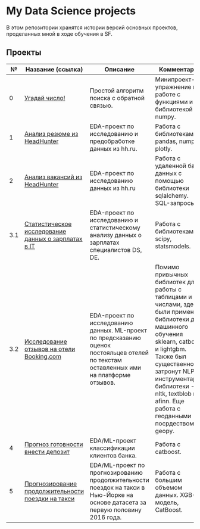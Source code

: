 # My Data Science projects

В этом репозитории хранятся истории версий основных проектов, проделанных мной в ходе обучения в SF.

## Проекты

|№|Название (ссылка)|Описание|Комментарий|
|-|-|-|-|
|0|[Угадай число!](https://github.com/khav-i/sf_data_science/blob/main/project_0/README.md)|Простой алгоритм поиска с обратной связью.|Минипроект-упражнение по работе с функциями и библиотекой numpy.|
|1|[Анализ резюме из HeadHunter](https://github.com/khav-i/sf_data_science/blob/main/project_1/README.md)|EDA-проект по исследованию и предобработке данных из hh.ru.|Работа с библиотеками pandas, numpy, plotly.|
|2|[Анализ вакансий из HeadHunter](https://github.com/khav-i/sf_data_science/blob/main/project_2/README.md)|EDA-проект по исследованию данных из hh.ru|Работа с удаленной базой данных с помощью библиотеки sqlalchemy. SQL-запросы.|
|3.1|[Статистическое исследование данных о зарплатах в IT](https://github.com/khav-i/sf_data_science/blob/main/stat_tests/README.md)|EDA-проект по исследованию и статистическому анализу данных о зарплатах специалистов DS, DE.|Работа с библиотеками scipy, statsmodels.|
|3.2|[Исследование отзывов на отели Booking.com](https://github.com/khav-i/sf_data_science/blob/main/project_3/README.md)|EDA-проект по исследованию данных. ML-проект по предсказанию оценок постояльцев отелей по текстам оставленных ими на платформе отзывов.|Помимо привычных библиотек для работы с таблицами и числами, здесь были применены библиотеки для машинного обучения sklearn, catboost и lightgbm. Также был существенно затронут NLP-инструментарий: библиотеки - nltk, textblob и afinn. Еще работа с геоданными посрдеством geopy.|
|4|[Прогноз готовности внести депозит](https://github.com/khav-i/sf_data_science/blob/main/project_4/README.md)|EDA/ML-проект классификации клиентов банка.|Работа с catboost.|
|5|[Прогнозирование продолжительности поездки на такси](https://github.com/khav-i/sf_data_science/blob/main/project_5/README.md)|EDA/ML-проект по прогнозированию продолжительности поездок на такси в Нью-Йорке на основе датасета за первую половину 2016 года.|Работа с большим объемом данных. XGB-модель, CatBoost.|
